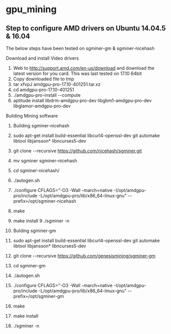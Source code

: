# gpu_mining


## Step to configure AMD drivers on Ubuntu 14.04.5 & 16.04
The below steps have been tested on sgminer-gm & sgminer-nicehash


Download and install Video drivers
1. Web to http://support.amd.com/en-us/download and download the latest version for you card. This was last tested on 17.10 64bit
  1. Copy downloaded file to tmp
  2. tar xfvpJ amdgpu-pro-17.10-401251.tar.xz
  3. cd amdgpu-pro-17.10-401251
  4. ./amdgpu-pro-install --compute
  5. aptitude install libdrm-amdgpu-pro-dev libgbm1-amdgpu-pro-dev libglamor-amdgpu-pro-dev

Building Mining software
1. Building sgminer-nicehash
  1. sudo apt-get install build-essential libcurl4-openssl-dev git automake libtool libjansson* libncurses5-dev
  2. git clone --recursive https://github.com/nicehash/sgminer.git
  3. mv sgminer sgminer-nicehash
  4. cd sgminer-nicehash/
  5. ./autogen.sh
  6. ./configure CFLAGS="-O3 -Wall -march=native -I/opt/amdgpu-pro/include -L/opt/amdgpu-pro/lib/x86_64-linux-gnu" --prefix=/opt/sgminer-nicehash
  7. make
  8. make install
  9 ./sgminer -n

2. Bulding sgminer-gm
  1. sudo apt-get install build-essential libcurl4-openssl-dev git automake libtool libjansson* libncurses5-dev
  2. git clone --recursive https://github.com/genesismining/sgminer-gm
  3. cd sgminer-gm
  4. ./autogen.sh
  5. ./configure CFLAGS="-O3 -Wall -march=native -I/opt/amdgpu-pro/include -L/opt/amdgpu-pro/lib/x86_64-linux-gnu" --prefix=/opt/sgminer-gm
  6. make
  7. make install
  8. ./sgminer -n


